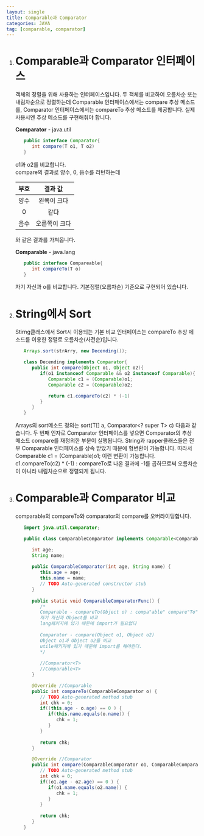 ```yaml
---
layout: single
title: Comparable과 Comparator
categories: JAVA
tag: [comparable, comparator]
---
```


1. # Comparable과 Comparator 인터페이스
   객체의 정렬을 위해 사용하는 인터페이스입니다. 두 객체를 비교하여 오름차순 또는 내림차순으로 정렬하는데 Comparable 인터페이스에서는 compare 추상 메소드를, Comparator 인터페이스에서는 compareTo 추상 메소드를 제공합니다. 실제 사용시엔 추상 메소드를 구현해줘야 합니다.   

   __Comparator__ - java.util
   ```java
      public interface Comparator{
         int compare(T o1, T o2)
      }
   ```   
   o1과 o2를 비교합니다.   
   compare의 결과로 양수, 0, 음수를 리턴하는데    

   | 부호  |   결과 값   |
   |:-----:|:----------:|
   | 양수  | 왼쪽이 크다 |
   |   0   |    같다    |   
   | 음수  |오른쪽이 크다|     

   와 같은 결과를 가져옵니다.   

   __Comparable__ - java.lang   
   ```java
      public interface Compareable{
         int compareTo(T o)
      }
   ```   
   자기 자신과 o를 비교합니다.
   기본정렬(오름차순) 기준으로 구현되어 있습니다.
 
1. # String에서 Sort
   Stirng클래스에서 Sort시 이용되는 기본 비교 인터페이스는 compareTo 추상 메소드를 이용한 정렬로 오름차순(사전순)입니다.   
   ```java              
      Arrays.sort(strArry, new Decending());

      class Decending implements Comparator{
         public int compare(Object o1, Object o2){
            if(o1 instanceof Comparable && o2 instanceof Comparable){
               Comparable c1 = (Comparable)o1;
               Comparable c2 = (Comparable)o2;

               return c1.compareTo(c2) * (-1)
            }
         }
      }
   ```   
   Arrays의 sort메소드 정의는 sort(T[] a, Comparator<? super T> c) 다음과 같습니다. 두 번째 인자로 Comparator 인터페이스를 넣으면 Comparator의 추상 메소드 compare를 재정의한 부분이 실행됩니다. String과 rapper클래스들은 전부 Comparable 인터페이스를 상속 받았기 때문에 형변환이 가능합니다. 따라서 Comparable c1 = (Comparable)o1; 이런 변환이 가능합니다.   
   c1.compareTo(c2) * (-1) : compareTo로 나온 결과에 -1를 곱하므로써 오름차순이 아니라 내림차순으로 정렬되게 됩니다.   

1. # Comparable과 Comparator 비교
   comparable의 compareTo와 comparator의 compare를 오버라이딩합니다.   
   ```java
      import java.util.Comparator;

      public class ComparableComparator implements Comparable<ComparableComparator>, Comparator<ComparableComparator>{

         int age;
         String name;
         
         public ComparableComparator(int age, String name) {
            this.age = age;
            this.name = name;
            // TODO Auto-generated constructor stub
         }
         
         public static void ComparableComparatorFunc() {
            /*
            Comparable - compareTo(Object o) : compa"able" compare"To" 접미:able, 접미:to
            자기 자신과 Object를 비교
            lang패키지에 있기 때문에 import가 필요없다
          
            Comparator - compare(Object o1, Object o2)
            Object o1과 Object o2를 비교
            utile패키지에 있기 때문에 import를 해야한다.
            */
            
            //Comparator<T>
            //Comparable<T>
         }

         @Override //Comparable
         public int compareTo(ComparableComparator o) {
            // TODO Auto-generated method stub
            int chk = 0;
            if((this.age - o.age) == 0 ) {
               if(this.name.equals(o.name)) {
                  chk = 1;
               }
            }
            
            return chk;
         }

         @Override //Comparator
         public int compare(ComparableComparator o1, ComparableComparator o2) {
            // TODO Auto-generated method stub
            int chk = 0;
            if((o1.age - o2.age) == 0 ) {
               if(o1.name.equals(o2.name)) {
                  chk = 1;
               }
            }
            
            return chk;
         }
      }
   ```

